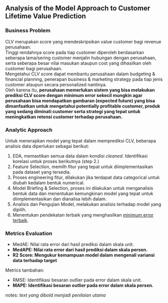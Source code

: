 ## Analysis of the Model Approach to Customer Lifetime Value Prediction

### Business Problem

CLV merupakan score yang mendeskripsikan value customer bagi revenue perusahaan. <br>
Tinggi rendahnya score pada tiap customer diperoleh berdasarkan seberapa lama/sering customer menjalin hubungan dengan perusahaan, serta seberapa besar nilai masukan ataupun cost yang dihasilkan oleh customer bagi perusahaan.<br>
Mengetahui CLV score dapat membantu perusahaan dalam budgeting & financial planning, penerapan business & marketing strategy pada tiap jenis customer ataupun secara personalized nantinya.<br>
Oleh karena itu, **perusahaan memerlukan sistem yang bisa melakukan prediksi CLV score dengan minimum error sekecil mungkin agar perusahaan bisa mendapatkan gambaran (expected future) yang bisa dimanfaatkan untuk mengetahui potentially profitable customer, produk yang sedang diminati customer serta strategi yang tepat untuk meningkatkan retensi customer terhadap perusahaan.**

### Analytic Approach
Untuk menerapkan model yang tepat dalam memprediksi CLV, beberapa analisis data diperlukan sebagai berikut:
1. EDA, memastikan semua data dalam kondisi *cleaned*. Identifikasi korelasi untuk proses berikutnya (step 2.)
2. Feature Selection, memilh fitur yang tepat untuk diimplementasikan pada dataset yang tersedia.
3. Proses engineering fitur, dilakukan jika terdapat data categorical untuk diubah kedalam bentuk numerical.
4. Model Briefing & Selection, proses ini dilakukan untuk menganalisis bentuk data dan menentukan kemungkinan model yang tepat untuk diimplementasikan dan dianalisa lebih dalam. 
5. Analisis dan Pengujian Model, melakukan analisis terhadap model yang dipilih.
6. Menentukan pendekatan terbaik yang menghasilkan [minimum error terbaik](#metrics-evaluation).

### Metrics Evaluation
- MedAE: Nilai rata error dari hasil prediksi dalam skala unit.
- **MedAPE: Nilai rata error dari hasil prediksi dalam skala persen.** 
- **R2 Score: Mengukur kemampuan model dalam mengenali variansi data terhadap target**

Metrics tambahan:
- RMSE: Identifikasi besaran outlier pada error dalam skala unit.
- **MAPE: Identifikasi besaran outlier pada error dalam skala persen.**

notes: *text yang dibold menjadi penilaian utama*



